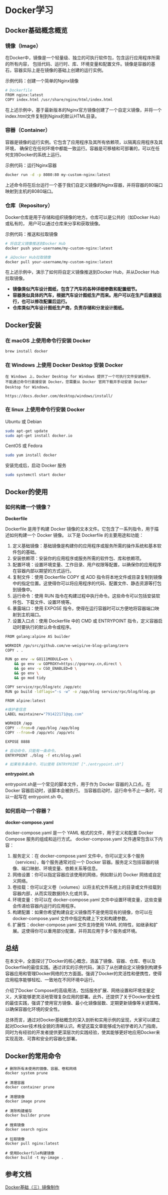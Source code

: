 # Docker学习

## Docker基础概念概览
### 镜像（Image）
在Docker中，镜像是一个轻量级、独立的可执行软件包，包含运行应用程序所需的所有内容，
包括代码、运行时、库、环境变量和配置文件。镜像是容器的基石，容器实际上是在镜像的基础上创建的运行实例。

示例代码：创建一个简单的Nginx镜像
```bash
# Dockerfile
FROM nginx:latest
COPY index.html /usr/share/nginx/html/index.html
```
在上述示例中，基于最新版本的Nginx官方镜像创建了一个自定义镜像，并将一个index.html文件复制到Nginx的默认HTML目录。


### 容器（Container）
容器是镜像的运行实例。它包含了应用程序及其所有依赖项，以隔离应用程序及其环境，
确保它在任何环境中都能一致运行。容器是可移植和可部署的，可以在任何支持Docker的系统上运行。

示例代码：运行Nginx容器
```bash
docker run -d -p 8080:80 my-custom-nginx:latest
```
上述命令将在后台运行一个基于我们自定义镜像的Nginx容器，并将容器的80端口映射到主机的8080端口。

### 仓库（Repository）
Docker仓库是用于存储和组织镜像的地方。仓库可以是公共的（如Docker Hub）或私有的，
用户可以通过仓库来分享和获取镜像。

示例代码：推送和拉取镜像
```bash
# 将自定义镜像推送到Docker Hub
docker push your-username/my-custom-nginx:latest

# 从Docker Hub拉取镜像
docker pull your-username/my-custom-nginx:latest

```

在上述示例中，演示了如何将自定义镜像推送到Docker Hub，并从Docker Hub拉取镜像。


- **镜像类似汽车设计图纸，包含了汽车的各种详细参数和配置细节。**
- **容器类似具体的汽车，根据汽车设计图纸生产而来。用户可以在生产后直接运行，也可以修改配置后运行。**
- **仓库类似汽车设计图纸生产商，负责存储和分发设计图纸。**

## Docker安装
### 在 macOS 上使用命令行安装 Docker
```bash
brew install docker
```

### 在 Windows 上使用 Docker Desktop 安装 Docker
```
在 Windows 上，Docker Desktop for Windows 提供了一个可执行文件安装程序，
不能通过命令行直接安装 Docker。您需要从 Docker 官网下载并手动安装 Docker Desktop for Windows。

https://docs.docker.com/desktop/windows/install/
```

### 在 linux 上使用命令行安装 Docker

Ubuntu 或 Debian
```bash
sudo apt-get update
sudo apt-get install docker.io
```

CentOS 或 Fedora
```bash
sudo yum install docker
```

安装完成后，启动 Docker 服务
```bash
sudo systemctl start docker
```


## Docker的使用
### 如何构建一个镜像？

**Dockerfile**

Dockerfile 是用于构建 Docker 镜像的文本文件。它包含了一系列指令，用于描述如何构建一个 Docker 镜像。
以下是 Dockerfile 的主要用途和功能：
1. 定义基础镜像：基础镜像是构建你的应用程序或服务所需的操作系统和基本软件包的基础。
2. 安装依赖项：安装你的应用程序或服务所需的软件包、库和依赖项。
3. 配置环境：设置环境变量、工作目录、用户权限等配置，以确保你的应用程序在容器内部以期望的方式运行。
4. 复制文件：使用 Dockerfile COPY 或 ADD 指令将本地文件或目录复制到镜像中的指定位置。这使得你可以将应用程序的代码、配置文件、静态资源等打包到镜像中。
5. 运行命令：使用 RUN 指令在构建过程中执行命令。这些命令可以包括安装软件包、下载文件、设置环境等。
6. 暴露端口：使用 EXPOSE 指令，使得在运行容器时可以方便地将容器端口映射到主机端口。
7. 设置入口点：使用 Dockerfile 中的 CMD 或 ENTRYPOINT 指令，定义容器启动时要执行的默认命令或程序。

```bash
FROM golang:alpine AS builder

WORKDIR /go/src/github.com/ve-weiyi/ve-blog-golang/zero
COPY . .

RUN go env -w GO111MODULE=on \
    && go env -w GOPROXY=https://goproxy.cn,direct \
    && go env -w CGO_ENABLED=0 \
    && go env \
    && go mod tidy

COPY service/rpc/blog/etc /app/etc
RUN go build -ldflags="-s -w" -o /app/blog service/rpc/blog/blog.go

FROM alpine:latest

#维护者信息
LABEL maintainer="791422171@qq.com"

WORKDIR /app
COPY --from=0 /app/blog /app/blog
COPY --from=0 /app/etc /app/etc

EXPOSE 8888

# 启动命令，只能有一条命令。
ENTRYPOINT ./blog -f etc/blog.yaml

# 如果有多条命令，可以使用 ENTRYPOINT ["./entrypoint.sh"]
```

**entrypoint.sh**

entrypoint.sh是一个常见的脚本文件，用于作为 Docker 容器的入口点。在 Docker 容器启动时，该脚本会被执行。
当容器启动时，运行命令不止一条时，可以一起写在 entrypoint.sh 中。

### 如何启动一个容器？
**docker-compose.yaml**

docker-compose.yaml 是一个 YAML 格式的文件，用于定义和配置 Docker Compose 服务的组成和运行方式。
docker-compose.yaml 文件通常包含以下内容：
1. 服务定义：在 docker-compose.yaml 文件中，你可以定义多个服务（services），每个服务通常对应一个 Docker 容器。服务定义包括容器的镜像、端口映射、环境变量、依赖关系等信息。
2. 网络设置：你可以指定容器应该使用的网络，例如默认的 Docker 网络或自定义网络。
3. 卷挂载：你可以定义卷（volumes）以将主机文件系统上的目录或文件挂载到容器内部，从而实现数据持久化或共享。
4. 环境变量：你可以在 docker-compose.yaml 文件中设置环境变量，这些变量会传递给容器内运行的应用程序。
5. 构建配置：如果你希望构建自定义镜像而不是使用现有的镜像，你可以在 docker-compose.yaml 文件中指定构建上下文和构建参数。
6. 扩展性：docker-compose.yaml 文件支持使用 YAML 的特性，如继承和扩展。这使得你可以重用部分配置，并将其应用于多个服务或环境。

## 总结

在本文中，全面探讨了Docker的核心概念，涵盖了镜像、容器、仓库、卷以及Dockerfile的最佳实践。通过详实的示例代码，演示了从创建自定义镜像到构建多容器应用和管理Docker网络的方方面面。强调了Docker的灵活性和便携性，使得应用程序能够轻松、一致地在不同环境中运行。

介绍了Docker Compose的高级用法，包括服务扩展、网络设置和环境变量定义，大家能够更灵活地管理复杂应用的部署。此外，还提供了关于Docker安全性的最佳实践，强调了使用官方镜像、最小化镜像层数、定期更新镜像等关键策略，以确保容器化环境的安全性。

总体而言，通过对Docker基础概念的深入剖析和实用示例的呈现，大家可以建立起对Docker技术栈全貌的清晰认识。希望这篇文章能够成为初学者的入门指南，同时为有经验的开发者提供更深层次的实践经验，使其能够更好地应用Docker来实现高效、可靠和安全的容器化部署。

## Docker的常用命令
```shell
# 删除所有未使用的镜像、容器、卷和网络
docker system prune

# 清理容器
docker container prune

# 清理镜像
docker image prune

# 清除构建缓存
docker builder prune

# 搜索镜像
docker search nginx

# 拉取镜像
docker pull nginx:latest

# 使用Dockerfile构建镜像
docker build -t my-image .
```

## 参考文档
[Docker基础（三）镜像制作](https://blog.csdn.net/du_zhe_/article/details/132357258)
